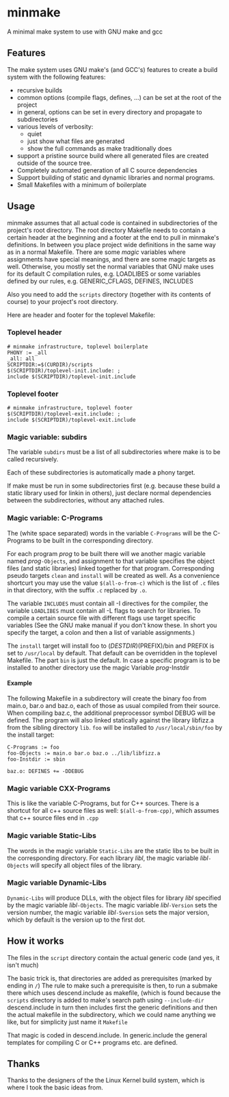 # minmake #
A minimal make system to use with GNU make and gcc

## Features ##
The make system uses GNU make's (and GCC's) features to create a build system
with the following features:
- recursive builds
- common options (compile flags, defines, ...) can be set at the
  root of the project
- in general, options can be set in every directory and propagate to
  subdirectories
- various levels of verbosity:
  - quiet
  - just show what files are generated
  - show the full commands as make traditionally does
- support a pristine source build where all generated files are created
  outside of the source tree.
- Completely automated generation of all C source dependencies
- Support building of static and dynamic libraries and normal
  programs.
- Small Makefiles with a minimum of boilerplate

## Usage ##
minmake assumes that all actual code is contained in subdirectories of the
project's root directory. The root directory Makefile needs to contain a
certain header at the beginning and a footer at the end to pull in
minmake's definitions. In between you place project wide definitions
in the same way as in a normal Makefile. There are some *magic* variables
where assignments have special meanings, and there are some magic targets as
well. Otherwise, you mostly set the normal variables that GNU make uses for its
default C compilation rules, e.g. LOADLIBES or some variables defined by
our rules, e.g. GENERIC_CFLAGS, DEFINES, INCLUDES

Also you need to add the `scripts` directory (together with its contents of
course) to your project's root directory.

Here are header and footer for the toplevel Makefile:

### Toplevel header ###
~~~~
# minmake infrastructure, toplevel boilerplate
PHONY := _all
_all: all
SCRIPTDIR:=$(CURDIR)/scripts
$(SCRIPTDIR)/toplevel-init.include: ;
include $(SCRIPTDIR)/toplevel-init.include
~~~~

### Toplevel footer ###
~~~~
# minmake infrastructure, toplevel footer
$(SCRIPTDIR)/toplevel-exit.include: ;
include $(SCRIPTDIR)/toplevel-exit.include
~~~~

### Magic variable: subdirs ###
The variable `subdirs` must be a list of all subdirectories where make is to
be called recursively.

Each of these subdirectories is automatically made a phony target.

If make must be run in some subdirectories first (e.g. because these build a
static library used for linkin in others), just declare normal dependencies
between the subdirectories, without any attached rules.

### Magic variable: C-Programs ###
The (white space separated) words in the variable `C-Programs` will be the
C-Programs to be built in the corresponding directory.

For each program *prog* to be built there will we another magic variable named
*prog*`-Objects`, and assignment to that variable specifies the object files
(and static libraries) linked together for that program. Corresponding pseudo
targets `clean` and `install` will be created as well.
As a convenience shortcurt you may use the value `$(all-o-from-c)` which is
the list of `.c` files in that directory, with the suffix `.c` replaced by
`.o`.

The variable `INCLUDES` must contain all -I directives for the compiler,
the variable `LOADLIBES` must contain all -L flags to search for libraries.
To compile a certain source file with different flags use target specific
variables (See the GNU make manual if you don't know these. In short you
specify the target, a colon and then a list of variable assignments.)

The `install` target will install foo to $(DESTDIR)$(PREFIX)/bin and PREFIX is
set to `/usr/local` by default. That default can be overridden in the toplevel
Makefile. The part `bin` is just the default. In case a specific program is
to be installed to another directory use the magic Variable *prog*-Instdir

#### Example ####
The following Makefile in a subdirectory will create the binary foo from 
main.o, bar.o and baz.o, each of those as usual compiled from their
source. When compiling baz.c, the additional preprocessor symbol DEBUG will be
defined. The program will also linked statically against the library
libfizz.a from the sibling directory `lib`.
`foo` will be installed to `/usr/local/sbin/foo` by the install target:

~~~~
C-Programs := foo
foo-Objects := main.o bar.o baz.o ../lib/libfizz.a
foo-Instdir := sbin

baz.o: DEFINES += -DDEBUG
~~~~

### Magic variable CXX-Programs ###
This is like the variable C-Programs, but for C++ sources. There is a shortcut
for all c++ source files as well: `$(all-o-from-cpp)`, which assumes that c++
source files end in `.cpp`

### Magic variable Static-Libs ###
The words in the magic variable `Static-Libs` are the static libs to be built in
the corresponding directory. For each library *libl*, the magic variable
*libl*`-Objects` will specify all object files of the library.

### Magic variable Dynamic-Libs ###
`Dynamic-Libs` will produce DLLs, with the object files for library *libl*
specified by the magic variable *libl*`-Objects`. The magic variable
*libl*`-Version` sets the version number, the magic variable *libl*`-Sversion`
sets the major version, which by default is the version up to the first dot.

## How it works ##
The files in the `script` directory contain the actual generic code
(and yes, it isn't much) 


The basic trick is, that directories are added as prerequisites (marked by
ending in `/`) The rule to make such a prerequisite is then, to run a submake
there which uses descend.include as makefile, (which is found because the
`scripts` directory is added to make's search path using `--include-dir`
descend.include in turn then includes first the generic definitions and then
the actual makefile in the subdirectory, which we could name anything we like,
but for simplicity just name it `Makefile`

That magic is coded in descend.include. In generic.include the general
templates for compiling C or C++ programs etc. are defined.

## Thanks ##
Thanks to the designers of the the Linux Kernel build system, which is where
I took the basic ideas from.

